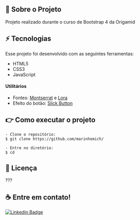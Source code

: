 <a id="sobre-a-bikcraft"></a>
## :page_facing_up: Sobre o Projeto
Projeto realizado durante o curso de Bootstrap 4 da Origamid

<a id="tecnologias"></a>
## :zap: Tecnologias
Esse projeto foi desenvolvido com as seguintes ferramentas:

* HTML5
* CSS3
* JavaScript 

#### Utilitários
* Fontes: <a href="https://fonts.google.com/specimen/Montserrat?query=montserrat">Montserrat</a> e <a href="https://fonts.google.com/specimen/Lora?query=lora">Lora</a>
* Efeito do botão: <a href="https://codepen.io/karimbalaa/pen/qERbB">Slick Button</a>

<a id="como-executar-o-projeto"></a>
## :point_right: Como executar o projeto
```
- Clone o repositório:
$ git clone https://github.com/marinhomich/

- Entre no diretório:
$ cd 
```

<a id="licenca"></a>
## :memo: Licença
???

<a id="contato"></a>
## :coffee: Entre em contato!

[![Linkedin Badge](https://img.shields.io/badge/-Michel%20Marinho-blue?style=flat-square&logo=Linkedin&logoColor=white&link=https://www.linkedin.com/in/michel-marinho)](https://www.linkedin.com/in/michel-marinho/) 
